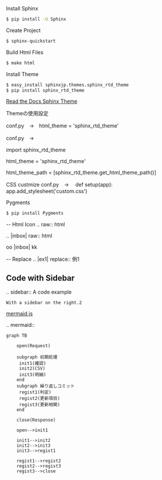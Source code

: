 Install Sphinx
```sh
$ pip install -U Sphinx
```

Create Project
```sh
$ sphinx-quickstart
```

Build Html Files
```sh
$ make html
```

Install Theme
```sh
$ easy_install sphinxjp.themes.sphinx_rtd_theme
$ pip install sphinx_rtd_theme
```

[Read the Docs Sphinx Theme](https://sphinx-rtd-theme.readthedocs.io/en/latest/demo/demo.html)


Themeの使用設定

conf.py　→　html_theme = 'sphinx_rtd_theme'

conf.py　→　

import sphinx_rtd_theme

html_theme = 'sphinx_rtd_theme'

html_theme_path = [sphinx_rtd_theme.get_html_theme_path()]


CSS custmize
conf.py　→　 
def setup(app):
    app.add_stylesheet('custom.css')


Pygments
```sh
$ pip install Pygments
```

-- Html Icon
.. raw:: html

   <i class="fa fa-inbox"></i>

.. |inbox| raw:: html

   <i class="fa fa-inbox"></i>

oo |inbox| kk

-- Replace
.. |ex1| replace:: 例1


Code with Sidebar
-----------------

.. sidebar:: A code example

    With a sidebar on the right.2





[mermaid.js](https://ryuta46.com/516)

.. mermaid::

    graph TB
    
        open(Request)
        
        subgraph 初期処理
         init1(確認)
         init2(CSV)
         init3(明細)
        end
        subgraph 繰り返しコミット
         regist1(判定)
         regist2(更新項目)
         regist3(更新相関)
        end
		
        close(Response)
        
        open-->init1
        
        init1-->init2
        init2-->init3
        init3-->regist1
        
        regist1-->regist2
        regist2-->regist3
        regist3-->close
